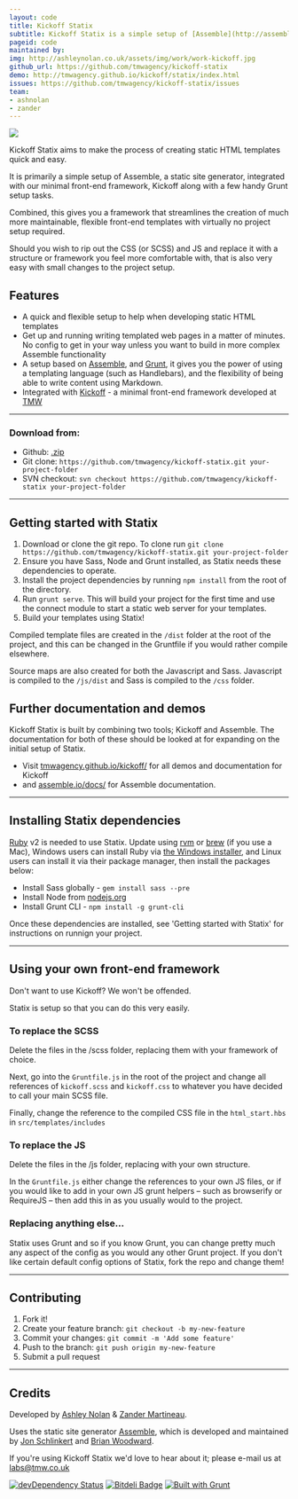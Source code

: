 ```yaml
---
layout: code
title: Kickoff Statix
subtitle: Kickoff Statix is a simple setup of [Assemble](http://assemble.io/), a static site generator, integrated with our minimal front-end framework, Kickoff, along with a few handy Grunt setup tasks.
pageid: code
maintained by:
img: http://ashleynolan.co.uk/assets/img/work/work-kickoff.jpg
github_url: https://github.com/tmwagency/kickoff-statix
demo: http://tmwagency.github.io/kickoff/statix/index.html
issues: https://github.com/tmwagency/kickoff-statix/issues
team:
- ashnolan
- zander
---
```


![](http://i.imgur.com/kwr16tO.jpg)

Kickoff Statix aims to make the process of creating static HTML templates quick and easy.

It is primarily a simple setup of Assemble, a static site generator, integrated with our minimal front-end framework, Kickoff along with a few handy Grunt setup tasks.

Combined, this gives you a framework that streamlines the creation of much more maintainable, flexible front-end templates with virtually no project setup required.

Should you wish to rip out the CSS (or SCSS) and JS and replace it with a structure or framework you feel more comfortable with, that is also very easy with small changes to the project setup.


## Features

* A quick and flexible setup to help when developing static HTML templates
* Get up and running writing templated web pages in a matter of minutes.  No config to get in your way unless you want to build in more complex Assemble functionality
* A setup based on [Assemble](http://assemble.io/), and [Grunt](http://gruntjs.com/), it gives you the power of using a templating language (such as Handlebars), and the flexibility of being able to write content using Markdown.
* Integrated with [Kickoff](http://tmwagency.github.io/kickoff/) - a minimal front-end framework developed at [TMW](http://www.tmw.co.uk/)

---

### Download from:

* Github: [.zip](https://github.com/tmwagency/kickoff-statix/archive/master.zip)
* Git clone: `https://github.com/tmwagency/kickoff-statix.git your-project-folder`
* SVN checkout: `svn checkout https://github.com/tmwagency/kickoff-statix your-project-folder`

---

## Getting started with Statix

1. Download or clone the git repo. To clone run `git clone https://github.com/tmwagency/kickoff-statix.git your-project-folder`
2. Ensure you have Sass, Node and Grunt installed, as Statix needs these dependencies to operate.
3. Install the project dependencies by running `npm install` from the root of the directory.
4. Run `grunt serve`.  This will build your project for the first time and use the connect module to start a static web server for your templates.
5. Build your templates using Statix!

Compiled template files are created in the `/dist` folder at the root of the project, and this can be changed in the Gruntfile if you would rather compile elsewhere.

Source maps are also created for both the Javascript and Sass. Javascript is compiled to the `/js/dist` and Sass is compiled to the `/css` folder.


## Further documentation and demos

Kickoff Statix is built by combining two tools; Kickoff and Assemble.  The documentation for both of these should be looked at for expanding on the initial setup of Statix.

*  Visit [tmwagency.github.io/kickoff/](http://tmwagency.github.io/kickoff/) for all demos and documentation for Kickoff
*  and [assemble.io/docs/](http://assemble.io/docs/) for Assemble documentation.

---

## Installing Statix dependencies

[Ruby](https://www.ruby-lang.org/en/) v2 is needed to use Statix. Update using [rvm](http://rvm.io/) or [brew](http://brew.sh) (if you use a Mac), Windows users can install Ruby via [the Windows installer](http://rubyinstaller.org/downloads/), and Linux users can install it via their package manager, then install the packages below:

* Install Sass globally - `gem install sass --pre`
* Install Node from [nodejs.org](http://nodejs.org/)
* Install Grunt CLI - `npm install -g grunt-cli`

Once these dependencies are installed, see 'Getting started with Statix' for instructions on runnign your project.

---

## Using your own front-end framework

Don't want to use Kickoff?  We won't be offended.

Statix is setup so that you can do this very easily.


### To replace the SCSS

Delete the files in the /scss folder, replacing them with your framework of choice.

Next, go into the `Gruntfile.js` in the root of the project and change all references of `kickoff.scss` and `kickoff.css` to whatever you have decided to call your main SCSS file.

Finally, change the reference to the compiled CSS file in the `html_start.hbs` in `src/templates/includes`

### To replace the JS

Delete the files in the /js folder, replacing with your own structure.

In the `Gruntfile.js` either change the references to your own JS files, or if you would like to add in your own JS grunt helpers – such as browserify or RequireJS – then add this in as you usually would to the project.

### Replacing anything else…

Statix uses Grunt and so if you know Grunt, you can change pretty much any aspect of the config as you would any other Grunt project.  If you don't like certain default config options of Statix, fork the repo and change them!


---

## Contributing

1. Fork it!
2. Create your feature branch: `git checkout -b my-new-feature`
3. Commit your changes: `git commit -m 'Add some feature'`
4. Push to the branch: `git push origin my-new-feature`
5. Submit a pull request

---

## Credits

Developed by [Ashley Nolan](https://github.com/AshNolan_) & [Zander Martineau](https://github.com/mrmartineau).

Uses the static site generator [Assemble](https://github.com/assemble/assemble), which is developed and maintained by [Jon Schlinkert](https://github.com/jonschlinkert) and [Brian Woodward](github/doowb).

If you're using Kickoff Statix we'd love to hear about it; please e-mail us at labs@tmw.co.uk

[![devDependency Status](https://david-dm.org/tmwagency/kickoff/dev-status.png)](https://david-dm.org/tmwagency/kickoff#info=devDependencies) [![Bitdeli Badge](https://d2weczhvl823v0.cloudfront.net/tmwagency/kickoff/trend.png)](https://bitdeli.com/free "Bitdeli Badge") [![Built with Grunt](https://cdn.gruntjs.com/builtwith.png)](http://gruntjs.com/)

